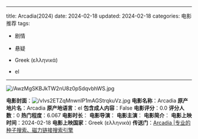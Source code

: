 
---
title: Arcadia(2024)
date: 2024-02-18
updated: 2024-02-18
categories: 电影推荐
tags:

- 剧情
- 悬疑

- Greek (ελληνικά)
- el
---

<img src="https://image.tmdb.org/t/p/original/AwzMgSKBJkTW2nU8z0pSdqvbhWS.jpg" alt="/AwzMgSKBJkTW2nU8z0pSdqvbhWS.jpg" title="/AwzMgSKBJkTW2nU8z0pSdqvbhWS.jpg">

**电影封面**：<img src="https://image.tmdb.org/t/p/w200/vIvs2ETZqMnwnlP1mAGStrqkuVz.jpg" alt="/vIvs2ETZqMnwnlP1mAGStrqkuVz.jpg" title="/vIvs2ETZqMnwnlP1mAGStrqkuVz.jpg">
**电影名称**：Arcadia
**原产地片名**：Arcadia
**原产地语言**：el
**包含成人内容**：False
**电影评分**：0.0
**评分人数**：0
**热门程度**：6.067
**电影时长**：
**电影导演**：
**电影主演**：
**电影简介**：
**电影上映时间**：2024-02-18
**电影上映国家**：Greek (ελληνικά)
**传送门**：[Arcadia |专业的种子搜索、磁力链接搜索引擎](https://movie.amd794.com:2083/?search=Arcadia&ordering=&mode=match_phrase&page_size=10&page=1)

